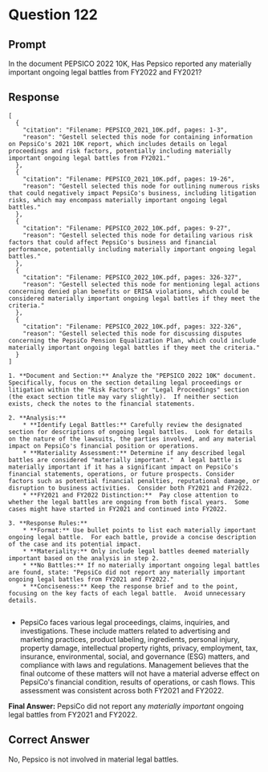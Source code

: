 # Question 122

## Prompt

In the document PEPSICO 2022 10K, Has Pepsico reported any materially important ongoing legal battles from FY2022 and FY2021?

## Response

```results
[
  {
    "citation": "Filename: PEPSICO_2021_10K.pdf, pages: 1-3",
    "reason": "Gestell selected this node for containing information on PepsiCo's 2021 10K report, which includes details on legal proceedings and risk factors, potentially including materially important ongoing legal battles from FY2021."
  },
  {
    "citation": "Filename: PEPSICO_2021_10K.pdf, pages: 19-26",
    "reason": "Gestell selected this node for outlining numerous risks that could negatively impact PepsiCo's business, including litigation risks, which may encompass materially important ongoing legal battles."
  },
  {
    "citation": "Filename: PEPSICO_2022_10K.pdf, pages: 9-27",
    "reason": "Gestell selected this node for detailing various risk factors that could affect PepsiCo's business and financial performance, potentially including materially important ongoing legal battles."
  },
  {
    "citation": "Filename: PEPSICO_2022_10K.pdf, pages: 326-327",
    "reason": "Gestell selected this node for mentioning legal actions concerning denied plan benefits or ERISA violations, which could be considered materially important ongoing legal battles if they meet the criteria."
  },
  {
    "citation": "Filename: PEPSICO_2022_10K.pdf, pages: 322-326",
    "reason": "Gestell selected this node for discussing disputes concerning the PepsiCo Pension Equalization Plan, which could include materially important ongoing legal battles if they meet the criteria."
  }
]
```

```cot
1. **Document and Section:** Analyze the "PEPSICO 2022 10K" document.  Specifically, focus on the section detailing legal proceedings or litigation within the "Risk Factors" or "Legal Proceedings" section (the exact section title may vary slightly).  If neither section exists, check the notes to the financial statements.

2. **Analysis:**
    * **Identify Legal Battles:** Carefully review the designated section for descriptions of ongoing legal battles.  Look for details on the nature of the lawsuits, the parties involved, and any material impact on PepsiCo's financial position or operations.
    * **Materiality Assessment:** Determine if any described legal battles are considered "materially important."  A legal battle is materially important if it has a significant impact on PepsiCo's financial statements, operations, or future prospects. Consider factors such as potential financial penalties, reputational damage, or disruption to business activities.  Consider both FY2021 and FY2022.
    * **FY2021 and FY2022 Distinction:**  Pay close attention to whether the legal battles are ongoing from both fiscal years.  Some cases might have started in FY2021 and continued into FY2022.

3. **Response Rules:**
    * **Format:** Use bullet points to list each materially important ongoing legal battle.  For each battle, provide a concise description of the case and its potential impact.
    * **Materiality:** Only include legal battles deemed materially important based on the analysis in step 2.
    * **No Battles:** If no materially important ongoing legal battles are found, state: "PepsiCo did not report any materially important ongoing legal battles from FY2021 and FY2022."
    * **Conciseness:** Keep the response brief and to the point, focusing on the key facts of each legal battle.  Avoid unnecessary details.


```

- PepsiCo faces various legal proceedings, claims, inquiries, and investigations. These include matters related to advertising and marketing practices, product labeling, ingredients, personal injury, property damage, intellectual property rights, privacy, employment, tax, insurance, environmental, social, and governance (ESG) matters, and compliance with laws and regulations. Management believes that the final outcome of these matters will not have a material adverse effect on PepsiCo's financial condition, results of operations, or cash flows. This assessment was consistent across both FY2021 and FY2022.

**Final Answer:** PepsiCo did not report any _materially important_ ongoing legal battles from FY2021 and FY2022.

## Correct Answer

No, Pepsico is not involved in material legal battles.
